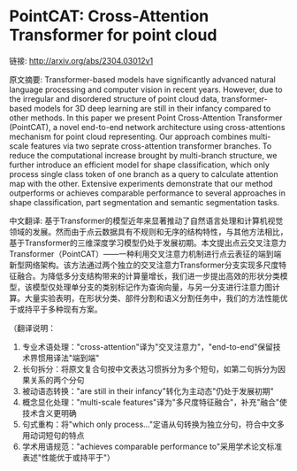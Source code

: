 # PointCAT: Cross-Attention Transformer for point cloud

链接: http://arxiv.org/abs/2304.03012v1

原文摘要:
Transformer-based models have significantly advanced natural language
processing and computer vision in recent years. However, due to the irregular
and disordered structure of point cloud data, transformer-based models for 3D
deep learning are still in their infancy compared to other methods. In this
paper we present Point Cross-Attention Transformer (PointCAT), a novel
end-to-end network architecture using cross-attentions mechanism for point
cloud representing. Our approach combines multi-scale features via two seprate
cross-attention transformer branches. To reduce the computational increase
brought by multi-branch structure, we further introduce an efficient model for
shape classification, which only process single class token of one branch as a
query to calculate attention map with the other. Extensive experiments
demonstrate that our method outperforms or achieves comparable performance to
several approaches in shape classification, part segmentation and semantic
segmentation tasks.

中文翻译:
基于Transformer的模型近年来显著推动了自然语言处理和计算机视觉领域的发展。然而由于点云数据具有不规则和无序的结构特性，与其他方法相比，基于Transformer的三维深度学习模型仍处于发展初期。本文提出点云交叉注意力Transformer（PointCAT）——一种利用交叉注意力机制进行点云表征的端到端新型网络架构。该方法通过两个独立的交叉注意力Transformer分支实现多尺度特征融合。为降低多分支结构带来的计算量增长，我们进一步提出高效的形状分类模型，该模型仅处理单分支的类别标记作为查询向量，与另一分支进行注意力图计算。大量实验表明，在形状分类、部件分割和语义分割任务中，我们的方法性能优于或持平于多种现有方案。

（翻译说明：
1. 专业术语处理："cross-attention"译为"交叉注意力"，"end-to-end"保留技术界惯用译法"端到端"
2. 长句拆分：将原文复合句按中文表达习惯拆分为多个短句，如第二句拆分为因果关系的两个分句
3. 被动语态转换："are still in their infancy"转化为主动态"仍处于发展初期"
4. 概念显化处理："multi-scale features"译为"多尺度特征融合"，补充"融合"使技术含义更明确
5. 句式重构：将"which only process..."定语从句转换为独立分句，符合中文多用动词短句的特点
6. 学术用语规范："achieves comparable performance to"采用学术论文标准表述"性能优于或持平于"）

